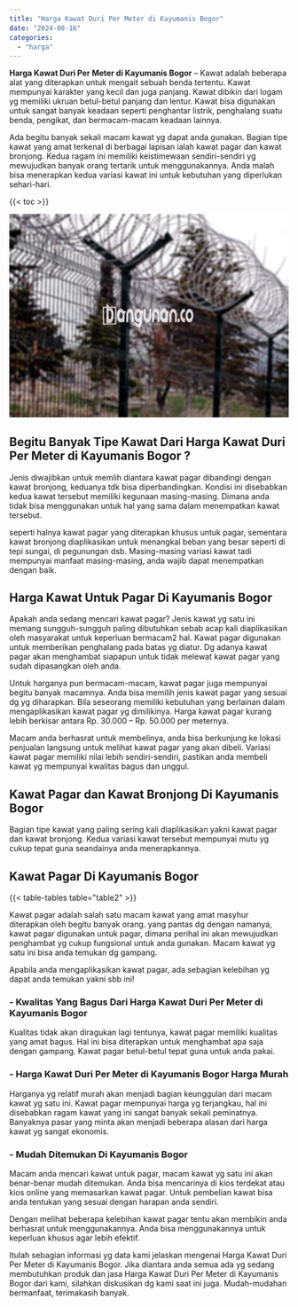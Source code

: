 ```yaml
---
title: "Harga Kawat Duri Per Meter di Kayumanis Bogor"
date: "2024-08-16"
categories: 
  - "harga"
---
```


**Harga Kawat Duri Per Meter di Kayumanis Bogor** – Kawat adalah beberapa alat yang diterapkan untuk mengait sebuah benda tertentu. Kawat mempunyai karakter yang kecil dan juga panjang. Kawat dibikin dari logam yg memiliki ukruan betul-betul panjang dan lentur. Kawat bisa digunakan untuk sangat banyak keadaan seperti penghantar listrik, penghalang suatu benda, pengikat, dan bermacam-macam keadaan lainnya.

Ada begitu banyak sekali macam kawat yg dapat anda gunakan. Bagian tipe kawat yang amat terkenal di berbagai lapisan ialah kawat pagar dan kawat bronjong. Kedua ragam ini memiliki keistimewaan sendiri-sendiri yg mewujudkan banyak orang tertarik untuk menggunakannya. Anda malah bisa menerapkan kedua variasi kawat ini untuk kebutuhan yang diperlukan sehari-hari.

{{< toc >}}

![Harga Kawat Duri Per Meter di Kayumanis Bogor](/images/jual-kawat-murah37.png)

## Begitu Banyak Tipe Kawat Dari Harga Kawat Duri Per Meter di Kayumanis Bogor ?

Jenis diwajibkan untuk memlih diantara kawat pagar dibandingi dengan kawat bronjong, keduanya tdk bisa diperbandingkan. Kondisi ini disebabkan kedua kawat tersebut memiliki kegunaan masing-masing. Dimana anda tidak bisa menggunakan untuk hal yang sama dalam menempatkan kawat tersebut.

seperti halnya kawat pagar yang diterapkan khusus untuk pagar, sementara kawat bronjong diaplikasikan untuk menangkal beban yang besar seperti di tepi sungai, di pegunungan dsb. Masing-masing variasi kawat tadi mempunyai manfaat masing-masing, anda wajib dapat menempatkan dengan baik.

## Harga Kawat Untuk Pagar Di Kayumanis Bogor

Apakah anda sedang mencari kawat pagar? Jenis kawat yg satu ini memang sungguh-sungguh paling dibutuhkan sebab acap kali diaplikasikan oleh masyarakat untuk keperluan bermacam2 hal. Kawat pagar digunakan untuk memberikan penghalang pada batas yg diatur. Dg adanya kawat pagar akan menghambat siapapun untuk tidak melewat kawat pagar yang sudah dipasangkan oleh anda.

Untuk harganya pun bermacam-macam, kawat pagar juga mempunyai begitu banyak macamnya. Anda bisa memilih jenis kawat pagar yang sesuai dg yg diharapkan. Bila seseorang memiliki kebutuhan yang berlainan dalam mengaplikasikan kawat pagar yg dimilikinya. Harga kawat pagar kurang lebih berkisar antara Rp. 30.000 – Rp. 50.000 per meternya.

Macam anda berhasrat untuk membelinya, anda bisa berkunjung ke lokasi penjualan langsung untuk melihat kawat pagar yang akan dibeli. Variasi kawat pagar memiliki nilai lebih sendiri-sendiri, pastikan anda membeli kawat yg mempunyai kwalitas bagus dan unggul.

## Kawat Pagar dan Kawat Bronjong Di Kayumanis Bogor

Bagian tipe kawat yang paling sering kali diaplikasikan yakni kawat pagar dan kawat bronjong. Kedua variasi kawat tersebut mempunyai mutu yg cukup tepat guna seandainya anda menerapkannya.

## Kawat Pagar Di Kayumanis Bogor

{{< table-tables table="table2" >}}

Kawat pagar adalah salah satu macam kawat yang amat masyhur diterapkan oleh begitu banyak orang. yang pantas dg dengan namanya, kawat pagar digunakan untuk pagar, dimana perihal ini akan mewujudkan penghambat yg cukup fungsional untuk anda gunakan. Macam kawat yg satu ini bisa anda temukan dg gampang.

Apabila anda mengaplikasikan kawat pagar, ada sebagian kelebihan yg dapat anda temukan yakni sbb ini!

### \- Kwalitas Yang Bagus Dari Harga Kawat Duri Per Meter di Kayumanis Bogor

Kualitas tidak akan diragukan lagi tentunya, kawat pagar memiliki kualitas yang amat bagus. Hal ini bisa diterapkan untuk menghambat apa saja dengan gampang. Kawat pagar betul-betul tepat guna untuk anda pakai.

### \- Harga Kawat Duri Per Meter di Kayumanis Bogor Harga Murah

Harganya yg relatif murah akan menjadi bagian keunggulan dari macam kawat yg satu ini. Kawat pagar mempunyai harga yg terjangkau, hal ini disebabkan ragam kawat yang ini sangat banyak sekali peminatnya. Banyaknya pasar yang minta akan menjadi beberapa alasan dari harga kawat yg sangat ekonomis.

### \- Mudah Ditemukan Di Kayumanis Bogor

Macam anda mencari kawat untuk pagar, macam kawat yg satu ini akan benar-benar mudah ditemukan. Anda bisa mencarinya di kios terdekat atau kios online yang memasarkan kawat pagar. Untuk pembelian kawat bisa anda tentukan yang sesuai dengan harapan anda sendiri.

Dengan melihat beberapa kelebihan kawat pagar tentu akan membikin anda berhasrat untuk menggunakannya. Anda bisa menggunakannya untuk keperluan khusus agar lebih efektif.

Itulah sebagian informasi yg data kami jelaskan mengenai Harga Kawat Duri Per Meter di Kayumanis Bogor. Jika diantara anda semua ada yg sedang membutuhkan produk dan jasa Harga Kawat Duri Per Meter di Kayumanis Bogor dari kami, silahkan diskusikan dg kami saat ini juga. Mudah-mudahan bermanfaat, terimakasih banyak.
